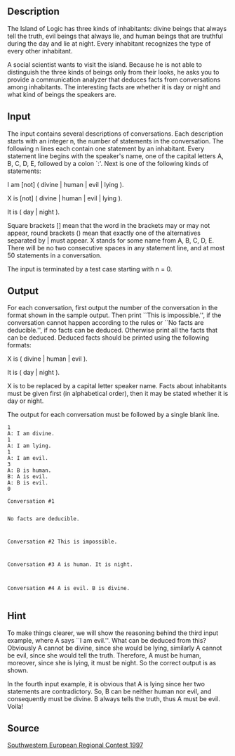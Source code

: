 <h2>Description</h2><p>The Island of Logic has three kinds of inhabitants: divine beings that always tell the truth, evil beings that always lie, and human beings that are truthful during the day and lie at night. Every inhabitant recognizes the type of every other inhabitant. 
</p>A social scientist wants to visit the island. Because he is not able to distinguish the three kinds of beings only from their looks, he asks you to provide a communication analyzer that deduces facts from conversations among inhabitants. The interesting facts are whether it is day or night and what kind of beings the speakers are. 
<h2>Input</h2><p>The input contains several descriptions of conversations. Each description starts with an integer n, the number of statements in the conversation. The following n lines each contain one statement by an inhabitant. Every statement line begins with the speaker's name, one of the capital letters A, B, C, D, E, followed by a colon `:'. Next is one of the following kinds of statements: 
</p>
I am [not] ( divine | human | evil | lying ). 

X is [not] ( divine | human | evil | lying ). 

It is ( day | night ). 

Square brackets [] mean that the word in the brackets may or may not appear, round brackets () mean that exactly one of the alternatives separated by | must appear. X stands for some name from A, B, C, D, E. There will be no two consecutive spaces in any statement line, and at most 50 statements in a conversation. 

The input is terminated by a test case starting with n = 0. 

<h2>Output</h2><p>For each conversation, first output the number of the conversation in the format shown in the sample output. Then print ``This is impossible.'', if the conversation cannot happen according to the rules or ``No facts are deducible.'', if no facts can be deduced. Otherwise print all the facts that can be deduced. Deduced facts should be printed using the following formats: 
</p>
X is ( divine | human | evil ). 

It is ( day | night ). 

X is to be replaced by a capital letter speaker name. Facts about inhabitants must be given first (in alphabetical order), then it may be stated whether it is day or night. 

The output for each conversation must be followed by a single blank line.
<pre><code class="language-input1">1
A: I am divine.
1
A: I am lying.
1
A: I am evil.
3
A: B is human.
B: A is evil.
A: B is evil.
0</code></pre><pre><code class="language-output1">Conversation #1
No facts are deducible.

Conversation #2
This is impossible.

Conversation #3
A is human.
It is night.

Conversation #4
A is evil.
B is divine.
</code></pre><h2>Hint</h2><p>To make things clearer, we will show the reasoning behind the third input example, where A says ``I am evil.''. What can be deduced from this? Obviously A cannot be divine, since she would be lying, similarly A cannot be evil, since she would tell the truth. Therefore, A must be human, moreover, since she is lying, it must be night. So the correct output is as shown. 
</p>
In the fourth input example, it is obvious that A is lying since her two statements are contradictory. So, B can be neither human nor evil, and consequently must be divine. B always tells the truth, thus A must be evil. Voila!<h2>Source</h2><a href="searchproblem?field=source&amp;key=Southwestern+European+Regional+Contest+1997">Southwestern European Regional Contest 1997</a>